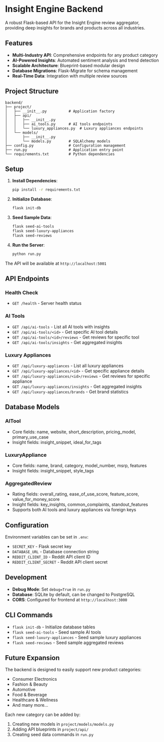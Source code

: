 # Insight Engine Backend

A robust Flask-based API for the Insight Engine review aggregator, providing deep insights for brands and products across all industries.

## Features

- **Multi-Industry API**: Comprehensive endpoints for any product category
- **AI-Powered Insights**: Automated sentiment analysis and trend detection
- **Scalable Architecture**: Blueprint-based modular design
- **Database Migrations**: Flask-Migrate for schema management
- **Real-Time Data**: Integration with multiple review sources

## Project Structure

```
backend/
├── project/
│   ├── __init__.py          # Application factory
│   ├── api/
│   │   ├── __init__.py
│   │   ├── ai_tools.py      # AI tools endpoints
│   │   └── luxury_appliances.py  # Luxury appliances endpoints
│   └── models/
│       ├── __init__.py
│       └── models.py        # SQLAlchemy models
├── config.py                # Configuration management
├── run.py                   # Application entry point
└── requirements.txt         # Python dependencies
```

## Setup

1. **Install Dependencies**:
   ```bash
   pip install -r requirements.txt
   ```

2. **Initialize Database**:
   ```bash
   flask init-db
   ```

3. **Seed Sample Data**:
   ```bash
   flask seed-ai-tools
   flask seed-luxury-appliances
   flask seed-reviews
   ```

4. **Run the Server**:
   ```bash
   python run.py
   ```

The API will be available at `http://localhost:5001`

## API Endpoints

### Health Check
- `GET /health` - Server health status

### AI Tools
- `GET /api/ai-tools` - List all AI tools with insights
- `GET /api/ai-tools/<id>` - Get specific AI tool details
- `GET /api/ai-tools/<id>/reviews` - Get reviews for specific tool
- `GET /api/ai-tools/insights` - Get aggregated insights

### Luxury Appliances
- `GET /api/luxury-appliances` - List all luxury appliances
- `GET /api/luxury-appliances/<id>` - Get specific appliance details
- `GET /api/luxury-appliances/<id>/reviews` - Get reviews for specific appliance
- `GET /api/luxury-appliances/insights` - Get aggregated insights
- `GET /api/luxury-appliances/brands` - Get brand statistics

## Database Models

### AITool
- Core fields: name, website, short_description, pricing_model, primary_use_case
- Insight fields: insight_snippet, ideal_for_tags

### LuxuryAppliance
- Core fields: name, brand, category, model_number, msrp, features
- Insight fields: insight_snippet, style_tags

### AggregatedReview
- Rating fields: overall_rating, ease_of_use_score, feature_score, value_for_money_score
- Insight fields: key_insights, common_complaints, standout_features
- Supports both AI tools and luxury appliances via foreign keys

## Configuration

Environment variables can be set in `.env`:
- `SECRET_KEY` - Flask secret key
- `DATABASE_URL` - Database connection string
- `REDDIT_CLIENT_ID` - Reddit API client ID
- `REDDIT_CLIENT_SECRET` - Reddit API client secret

## Development

- **Debug Mode**: Set `debug=True` in `run.py`
- **Database**: SQLite by default, can be changed to PostgreSQL
- **CORS**: Configured for frontend at `http://localhost:3000`

## CLI Commands

- `flask init-db` - Initialize database tables
- `flask seed-ai-tools` - Seed sample AI tools
- `flask seed-luxury-appliances` - Seed sample luxury appliances
- `flask seed-reviews` - Seed sample aggregated reviews

## Future Expansion

The backend is designed to easily support new product categories:
- Consumer Electronics
- Fashion & Beauty
- Automotive
- Food & Beverage
- Healthcare & Wellness
- And many more...

Each new category can be added by:
1. Creating new models in `project/models/models.py`
2. Adding API blueprints in `project/api/`
3. Creating seed data commands in `run.py` 
